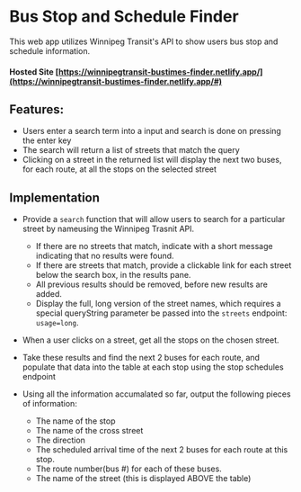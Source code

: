 # Bus Stop and Schedule Finder

This web app utilizes Winnipeg Transit's API to show users bus stop and schedule information.

#### Hosted Site [https://winnipegtransit-bustimes-finder.netlify.app/](https://winnipegtransit-bustimes-finder.netlify.app/#)

## Features:

- Users enter a search term into a input and search is done on pressing the enter key
- The search will return a list of streets that match the query
- Clicking on a street in the returned list will display the next two buses, for each route, at all the stops on the selected street

## Implementation
- Provide a `search` function that will allow users to search for a particular street by nameusing the Winnipeg Trasnit API.
  - If there are no streets that match, indicate with a short message indicating that no results were found.
  - If there are streets that match, provide a clickable link for each street below the search box, in the results pane.
  - All previous results should be removed, before new results are added.
  - Display the full, long version of the street names, which requires a special queryString parameter be passed into the `streets` endpoint: `usage=long`.

- When a user clicks on a street, get all the stops on the chosen street.

- Take these results and  find the next 2 buses for each route, and populate that data into the table at each stop using the stop schedules endpoint

- Using all the information accumalated so far, output the following pieces of information: 
  - The name of the stop
  - The name of the cross street
  - The direction
  - The scheduled arrival time of the next 2 buses for each route at this stop.
  - The route number(bus #) for each of these buses.
  - The name of the street (this is displayed ABOVE the table)